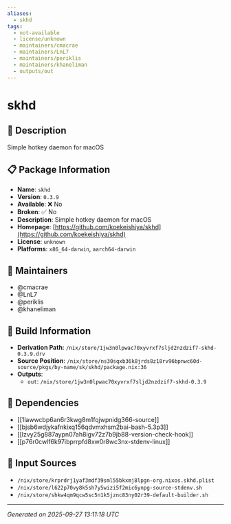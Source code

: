 ```yaml
---
aliases:
  - skhd
tags:
  - not-available
  - license/unknown
  - maintainers/cmacrae
  - maintainers/LnL7
  - maintainers/periklis
  - maintainers/khaneliman
  - outputs/out
---
```


# skhd

## 📝 Description

Simple hotkey daemon for macOS

## 📋 Package Information

- **Name**: `skhd`
- **Version**: `0.3.9`
- **Available**: ❌ No
- **Broken**: ✅ No
- **Description**: Simple hotkey daemon for macOS
- **Homepage**: [https://github.com/koekeishiya/skhd](https://github.com/koekeishiya/skhd)
- **License**: `unknown`
- **Platforms**: `x86_64-darwin`, `aarch64-darwin`
## 👥 Maintainers

- @cmacrae
- @LnL7
- @periklis
- @khaneliman


## 🔧 Build Information

- **Derivation Path**: `/nix/store/1jw3n0lpwac70xyvrxf7sljd2nzdzif7-skhd-0.3.9.drv`
- **Source Position**: `/nix/store/ns30sqxb36k8jrds8z18rv96bpnwc60d-source/pkgs/by-name/sk/skhd/package.nix:36`
- **Outputs**:
  - `out`:  `/nix/store/1jw3n0lpwac70xyvrxf7sljd2nzdzif7-skhd-0.3.9`

## 🔗 Dependencies

- [[1lawwcbp6an6r3kwg8m1fqjwpnidg366-source]]
- [[bjsb6wdjykafnkixq156qdvmxhsm2bai-bash-5.3p3]]
- [[lzvy25g887aypn07ah8igv72z7b9jb88-version-check-hook]]
- [[p76r0cwlf6k97ibprrpfd8xw0r8wc3nx-stdenv-linux]]

## 📁 Input Sources

- `/nix/store/krprdrj1yaf3mdf39sml55bkxmj8lpgn-org.nixos.skhd.plist`
- `/nix/store/l622p70vy8k5sh7y5wizi5f2mic6ynpg-source-stdenv.sh`
- `/nix/store/shkw4qm9qcw5sc5n1k5jznc83ny02r39-default-builder.sh`

---
*Generated on 2025-09-27 13:11:18 UTC*
